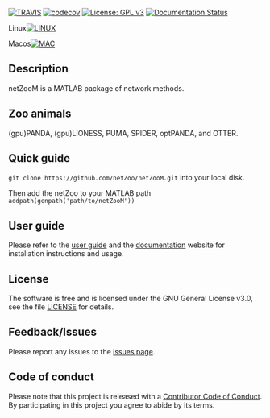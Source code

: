 [![TRAVIS](https://travis-ci.org/netZoo/netZooM.svg?branch=master)](https://travis-ci.org/netZoo/netZooM/)
[![codecov](https://codecov.io/gh/netZoo/netZooM/branch/devel/graph/badge.svg)](https://codecov.io/gh/netZoo/netZooM)
[![License: GPL v3](https://img.shields.io/badge/License-GPLv3-blue.svg)](https://www.gnu.org/licenses/gpl-3.0)
[![Documentation Status](https://readthedocs.org/projects/netzoom/badge/?version=latest)](https://netzoom.readthedocs.io/en/latest/?badge=latest)
 
Linux[![LINUX](https://travis-ci-job-status.herokuapp.com/badge/netZoo/netZooM/master/linux)](https://travis-ci.org/netZoo/netZooM)

Macos[![MAC](https://travis-ci-job-status.herokuapp.com/badge/netZoo/netZooM/master/macos)](https://travis-ci.org/netZoo/netZooM)

## Description
netZooM is a MATLAB package of network methods.

## Zoo animals
(gpu)PANDA, (gpu)LIONESS, PUMA, SPIDER, optPANDA, and OTTER.

## Quick guide
`git clone https://github.com/netZoo/netZooM.git` into your local disk. 

Then add the netZoo to your MATLAB path `addpath(genpath('path/to/netZooM'))`

## User guide
Please refer to the [user guide](UserGuide.md) and the [documentation](https://netzoom.readthedocs.io/en/latest/) website for installation instructions and usage.

## License
The software is free and is licensed under the GNU General License v3.0, see the file [LICENSE](LICENSE) for details.

## Feedback/Issues
Please report any issues to the [issues page](https://github.com/netZoo/netZooM/issues).

## Code of conduct
Please note that this project is released with a [Contributor Code of Conduct](CONDUCT.md). By participating in this project you agree to abide by its terms.
